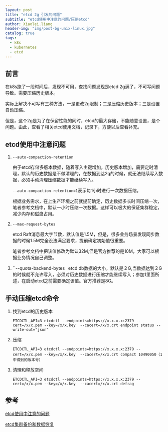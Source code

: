 ```yaml
---
layout: post
title: "etcd 2g 引发的问题"
subtitle: "etcd使用中注意的问题/压缩etcd"
author: Xiaolei.liang
header-img: "img/post-bg-unix-linux.jpg"
catalog: true
tags:
  - k8s
  - kubernetes
  - etcd
---
```

## 前言
在k8s跑了一段时间后，发现不可用，查找问题发现是etcd 2g满了，不可写问题导致。需要压缩历史版本。

实际上解决不可写有三种方法，一是更改2g限制；二是压缩历史版本；三是设置自动压缩。

但是，这个2g是为了在保留性能的同时，etcd的最大存储，不能随意设置，是个问题。由此，查看了相关etcd使用文档，记录下，方便以后查看补充。

## etcd使用中注意问题
1. ``--auto-compaction-retention`` 
    
    由于etcd存储多版本数据，随着写入主键增加，历史版本增加，需要定时清理，默认的历史数据是不做清理的，在数据到达2g的时候，就无法继续写入数据，必须手动清理压缩数据才能继续写入。

    ``--auto-compaction-retention=1``表示每1小时进行一次数据压缩。

    根据业务需求，在上生产环境之前就提前确定，历史数据多长时间压缩一次，笔者参考文档中，默认一小时压缩一次数据。这样可以极大的保证集群稳定，减少内存和磁盘占用。

2. ``--max-request-bytes``
    
    etcd Raft消息最大字节数，默认值是1.5M，但是，很多业务场景发现同步数据的时候1.5M完全没法满足要求，提前确定初始值很重要。

    笔者参考文档中把该值修改为默认32M,但是官方推荐的是10M，大家可以根据业务情况自己调整。

3. ``--quota-backend-bytes`
`
    etcd db数据的大小，默认是２G,当数据达到２G的时候就不允许写入，必须对历史数据进行压缩才能继续写入；参加1里面所述，在启动etcd之前需要确定该值。官方推荐是8G。

## 手动压缩etcd命令
1. 找到etcd的历史版本

    ``ETCDCTL_API=3 etcdctl --endpoints=https://x.x.x.x:2379 --cert=/x/x.pem --key=/x/x.key  --cacert=/x/x.crt endpoint status --write-out="json"``

2. 压缩

    ``ETCDCTL_API=3 etcdctl --endpoints=https://x.x.x.x:2379 --cert=/x/x.pem --key=/x/x.key  --cacert=/x/x.crt compact 10490050（1中得到的版本号）``

3. 清理和释放空间

    ``ETCDCTL_API=3 etcdctl --endpoints=https://x.x.x.x:2379 --cert=/x/x.pem --key=/x/x.key  --cacert=/x/x.crt defrag``

## 参考
[etcd使用中注意的问题](https://www.cnblogs.com/davygeek/p/8951999.html)

[etcd集群备份和数据恢复](https://my.oschina.net/u/2306127/blog/2986736)
